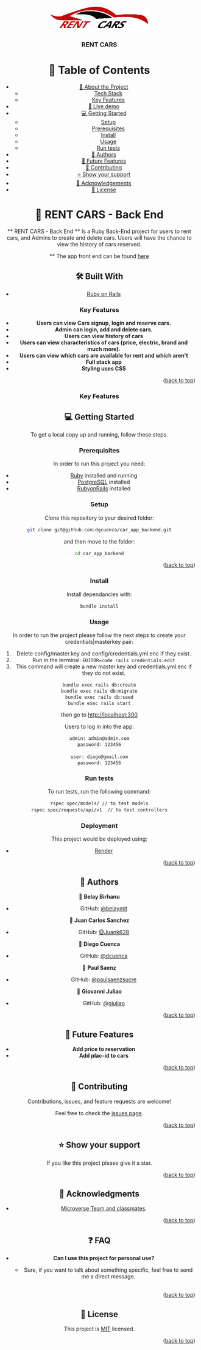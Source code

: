 <a name="readme-top"></a>

<div align="center">
  <img src="./public/splash-logo.svg" alt="logo" width="256"  height="auto" />
  <br/>

  <h3><b>RENT CARS</b></h3>

# 📗 Table of Contents

- [📖 About the Project](#about-project)
    - [Tech Stack](#tech-stack)
    - [Key Features](#key-features)
- [🚀 Live demo](#live-demo)
- [💻 Getting Started](#getting-started)
  - [Setup](#setup)
  - [Prerequisites](#prerequisites)
  - [Install](#install)
  - [Usage](#usage)
  - [Run tests](#run-tests)
- [👥 Authors](#authors)
- [🔭 Future Features](#future-features)
- [🤝 Contributing](#contributing)
- [⭐️ Show your support](#support)
- [🙏 Acknowledgements](#acknowledgements)
- [📝 License](#license)

# 📖 RENT CARS - Back End <a name="about-project"></a>

** RENT CARS - Back End ** Is a Ruby Back-End project for users to rent cars, and Admins to create and delete cars.  Users will have the chance to view the history of cars reserved.

** The app front end can be found [here](https://github.com/gjuliao/car_app_frontend)

## 🛠 Built With <a name="built-with"></a>

  <ul>
    <li><a href="https://www.ruby-lang.org/en/documentation/">Ruby on Rails</a></li>
  </ul>


### Key Features <a name="key-features"></a>

- **Users can view Cars signup, login and reserve cars.**
- **Admin can login, add and delete cars.**
- **Users can view history of cars**
- **Users can view characteristics of cars (price, electric, brand and much more).**
- **Users can view which cars are available for rent and which aren't**
- **Full stack app**
- **Styling uses CSS**

<p align="right">(<a href="#readme-top">back to top</a>)</p>

### Key Features <a name="key-features"></a>

## 💻 Getting Started <a name="getting-started"></a>

To get a local copy up and running, follow these steps.

### Prerequisites

In order to run this project you need:

- [Ruby](https://www.ruby-lang.org/en/) installed and running
- [PostgreSQL](https://www.postgresql.org/) installed
- [RubyonRails](https://rubyonrails.org/) installed

### Setup

Clone this repository to your desired folder:

``` bash
git clone git@github.com:dgcuenca/car_app_backend.git
```
and then move to the folder: 

```bash
cd car_app_backend
```

<p align="right">(<a href="#readme-top">back to top</a>)</p>

### Install

Install dependancies with:

```bash
bundle install
```
### Usage

In order to run the project please follow the next steps to create your credentials|masterkey pair:

1. Delete config/master.key and config/credentials.yml.enc if they exist.
2. Run in the terminal: `EDITOR=code rails credentials:edit`
3. This command will create a new master.key and credentials.yml.enc if they do not exist.

```console
bundle exec rails db:create
bundle exec rails db:migrate
bundle exec rails db:seed
bundle exec rails start
```
then go to [http://localhost:300](http://localhost:300)

Users to log in into the app:
```
admin: admin@admin.com
password: 123456

user: diego@gmail.com
password: 123456
```

### Run tests

To run tests, run the following command:

```sh
rspec spec/models/ // to test models
rspec spec/requests/api/v1  // to test controllers
```

### Deployment

This project would be deployed using:

- [Render](https://render.com/)

<p align="right">(<a href="#readme-top">back to top</a>)</p>

## 👥 Authors <a name="authors"></a>

👤 **Belay Birhanu**

- GitHub: [@belaymit](https://github.com/belaymit)

👤 **Juan Carlos Sanchez**

- GitHub: [@Juank628](https://github.com/Juank628)

👤 **Diego Cuenca**

- GitHub: [@dcuenca](https://github.com/dcuenca)

👤 **Paul Saenz**

- GitHub: [@paulsaenzsucre](https://github.com/paulsaenzsucre)

👤 **Giovanni Juliao**

- GitHub: [@gjuliao](https://github.com/gjuliao)


<p align="right">(<a href="#readme-top">back to top</a>)</p>

## 🔭 Future Features <a name="future-features"></a>

- **Add price to reservation**
- **Add plac-id to cars**

<p align="right">(<a href="#readme-top">back to top</a>)</p>

## 🤝 Contributing <a name="contributing"></a>

Contributions, issues, and feature requests are welcome!

Feel free to check the [issues page](https://github.com/gjuliao/car_app_frontend/issues).

<p align="right">(<a href="#readme-top">back to top</a>)</p>

## ⭐️ Show your support <a name="support"></a>

If you like this project please give it a star.

<p align="right">(<a href="#readme-top">back to top</a>)</p>

## 🙏 Acknowledgments <a name="acknowledgements"></a>

- [Microverse Team and classmates](https://www.microverse.org/).

<p align="right">(<a href="#readme-top">back to top</a>)</p>

## ❓ FAQ <a name="faq"></a>

- **Can I use this project for personal use?**

  - Sure, if you want to talk about something specific, feel free to send me a direct message. <br><br>
 
<p align="right">(<a href="#readme-top">back to top</a>)</p>

## 📝 License <a name="license"></a>

This project is [MIT](./LICENSE) licensed.

<p align="right">(<a href="#readme-top">back to top</a>)</p>